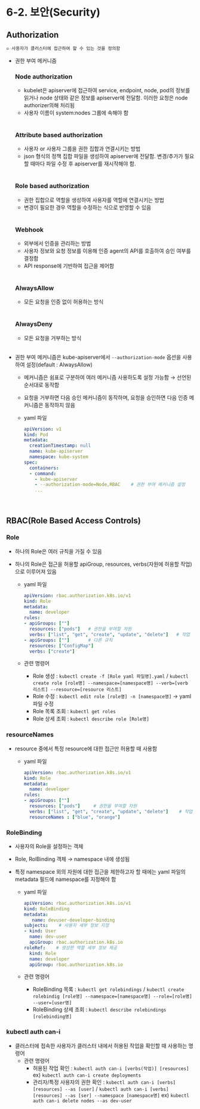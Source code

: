 # 6-2. 보안(Security)

## Authorization

```tex
▫️ 사용자가 클러스터에 접근하여 할 수 있는 것을 정의함
```

+ 권한 부여 메커니즘

  ### Node authorization

  + kubelet은 apiserver에 접근하여 service, endpoint, node, pod의 정보를 읽거나 node 상태와 같은 정보를 apiserver에 전달함. 이러한 요청은 node authorizer의해 처리됨
  + 사용자 이름이 system:nodes 그룹에 속해야 함

  <br/>

  ### Attribute based authorization

  + 사용자 or 사용자 그룹을 권한 집합과 연결시키는 방법
  + json 형식의 정책 집합 파일을 생성하여 apiserver에 전달함. 변경/추가가 필요할 때마다 파일 수정 후 apiserver를 재시작해야 함.

  <br/>

  ### Role based authorization

  + 권한 집합으로 역할을 생성하여 사용자를 역할에 연결시키는 방법
  + 변경이 필요한 경우 역할을 수정하는 식으로 반영할 수 있음

  <br/>

  ### Webhook

  + 외부에서 인증을 관리하는 방법
  + 사용자 정보와 요청 정보를 이용해 인증 agent의 API를 호출하여 승인 여부를 결정함
  + API response에 기반하여 접근을 제어함

  <br/>

  ### AlwaysAllow

  + 모든 요청을 인증 없이 허용하는 방식

  <br/>

  ### AlwaysDeny

  + 모든 요청을 거부하는 방식

  <br/>

+ 권한 부여 메커니즘은 kube-apiserver에서 `--authorization-mode` 옵션을 사용하여 설정(default : AlwaysAllow)

  + 메커니즘은 쉼표로 구분하여 여러 메커니즘 사용하도록 설정 가능함 → 선언된 순서대로 동작함

  + 요청을 거부하면 다음 승인 메커니즘이 동작하며, 요청을 승인하면 다음 인증 메커니즘은 동작하지 않음

  + yaml 파일

    ```yaml
    apiVersion: v1
    kind: Pod
    metadata:
      creationTimestamp: null
      name: kube-apiserver
      namespace: kube-system
    spec:
      containers:
      - command:
        - kube-apiserver
        - --authorization-mode=Node,RBAC    # 권한 부여 메커니즘 설정
        ...
    ```

<br/>

## RBAC(Role Based Access Controls)

### Role

+ 하나의 Role은 여러 규칙을 가질 수 있음

+ 하나의 Role은 접근을 허용할 apiGroup, resources, verbs(자원에 허용할 작업)으로 이루어져 있음

  + yaml 파일

    ```yaml
    apiVersion: rbac.authorization.k8s.io/v1
    kind: Role
    metadata:
      name: developer
    rules:
    - apiGroups: [""]
      resources: ["pods"]   # 권한을 부여할 자원
      verbs: ["list", "get", "create", "update", "delete"]   # 작업
    - apiGroups: [""]       # 다른 규칙
      resources: ["ConfigMap"]
      verbs: ["create"]
    ```

  + 관련 명령어

    + Role 생성 : `kubectl create -f [Role yaml 파일명].yaml` / `kubectl create role [role명] --namespace=[namespace명] --verb=[verb 리스트] --resource=[resource 리스트]`
    + Role 수정 : `kubectl edit role [role명] -n [namespace명]` → yaml 파일 수정
    + Role 목록 조회 : `kubectl get roles`
    + Role 상세 조회 : `kubectl describe role [Role명]`

### resourceNames

+ resource 중에서 특정 resource에 대한 접근만 허용할 때 사용함

  + yaml 파일

    ```yaml
    apiVersion: rbac.authorization.k8s.io/v1
    kind: Role
    metadata:
      name: developer
    rules:
    - apiGroups: [""]
      resources: ["pods"]     # 권한을 부여할 자원
      verbs: ["list", "get", "create", "update", "delete"]    # 작업
      resourceNames : ["blue", "orange"]
    ```

### RoleBinding

+ 사용자의 Role을 설정하는 객체

+ Role, RolBinding 객체 → namespace 내에 생성됨

+ 특정 namespace 외의 자원에 대한 접근을 제한하고자 할 때에는 yaml 파일의 metadata 필드에 namespace를 지정해야 함

  + yaml 파일

    ```yaml
    apiVersion: rbac.authorization.k8s.io/v1
    kind: RoleBinding
    metadata:
       name: devuser-developer-binding
    subjects:    # 사용자 세부 정보 지정
    - kind: User
      name: dev-user
      apiGroup: rbac.authorization.k8s.io
    roleRef:    # 생성한 역할 세부 정보 제공
      kind: Role
      name: developer
      apiGroup: rbac.authorization.k8s.io
    ```

  + 관련 명령어

    + RoleBinding 목록 : `kubectl get rolebindings` / `kubectl create rolebindig [role명] --namespace=[namespace명] --role=[role명] --user=[user명]`
    + RoleBinding 상세 조회 : `kubectl describe rolebindings [rolebinding명]`

### kubectl auth can-i

+ 클러스터에 접속한 사용자가 클러스터 내에서 허용된 작업을 확인할 때 사용하는 명령어
  + 관련 명령어
    + 허용된 작업 확인 : `kubectl auth can-i [verbs(작업)] [resources]` ex) `kubectl auth can-i create deployments`
    + 관리자/특정 사용자의 권한 확인 : `kubectl auth can-i [verbs] [resources] --as [user]` / `kubectl auth can-i [verbs] [resources] --as [ser] --namespace [namespace명]` ex) `kubectl auth can-i delete nodes --as dev-user`

<br/><br/>